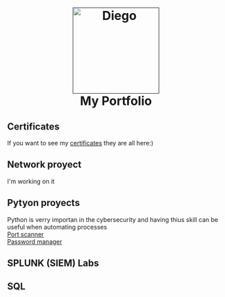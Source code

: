 
<h1 align="center">
  <br>
  <a href=" "><img src="" alt="Diego" width="200"></a>
  <br>
  My Portfolio
  <br>
</h1>

## Certificates
If you want to see my [certificates]() they are all here:) 

## Network proyect
 I'm working on it


## Pytyon proyects
Python is verry importan in the cybersecurity and  having thius skill can be useful when automating processes
  <br>[Port scanner]()</br>
  [Password manager]()

## SPLUNK (SIEM) Labs

## SQL


